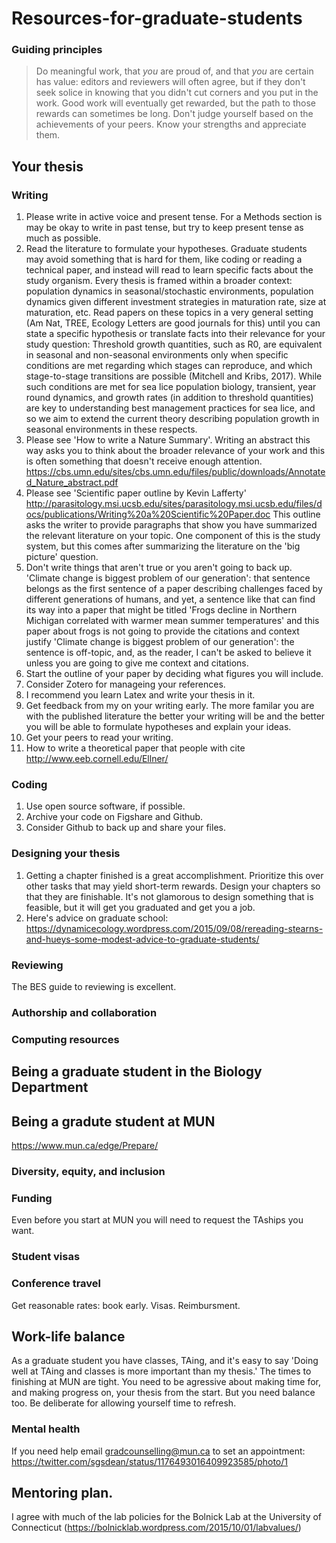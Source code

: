 # Resources-for-graduate-students

### Guiding principles

> Do meaningful work, that _you_ are proud of, and that _you_ are certain has value: editors and reviewers will often agree, but if they don't seek solice in knowing that you didn't cut corners and you put in the work. Good work will eventually get rewarded, but the path to those rewards can sometimes be long. Don't judge yourself based on the achievements of your peers. Know your strengths and appreciate them.


## Your thesis
### Writing
1. Please write in active voice and present tense. For a Methods section is may be okay to write in past tense, but try to keep present tense as much as possible.
1. Read the literature to formulate your hypotheses. Graduate students may avoid something that is hard for them, like coding or reading a technical paper, and instead will read to learn specific facts about the study organism. Every thesis is framed within a broader context: population dynamics in seasonal/stochastic environments, population dynamics given different investment strategies in maturation rate, size at maturation, etc. Read papers on these topics in a very general setting (Am Nat, TREE, Ecology Letters are good journals for this) until you can state a specific hypothesis or translate facts into their relevance for your study question: Threshold growth quantities, such as R0, are equivalent in seasonal and non-seasonal environments only when specific conditions are met regarding which stages can reproduce, and which stage-to-stage transitions are possible (Mitchell and Kribs, 2017). While such conditions are met for sea lice population biology, transient, year round dynamics, and growth rates (in addition to threshold quantities) are key to understanding best management practices for sea lice, and so we aim to extend the current theory describing population growth in seasonal environments in these respects.
1. Please see 'How to write a Nature Summary'. Writing an abstract this way asks you to think about the broader relevance of your work and this is often something that doesn't receive enough attention. https://cbs.umn.edu/sites/cbs.umn.edu/files/public/downloads/Annotated_Nature_abstract.pdf
1. Please see 'Scientific paper outline by Kevin Lafferty' <http://parasitology.msi.ucsb.edu/sites/parasitology.msi.ucsb.edu/files/docs/publications/Writing%20a%20Scientific%20Paper.doc> This outline asks the writer to provide paragraphs that show you have summarized the relevant literature on your topic. One component of this is the study system, but this comes after summarizing the literature on the 'big picture' question.
1. Don't write things that aren't true or you aren't going to back up. 'Climate change is biggest problem of our generation': that sentence belongs as the first sentence of a paper describing challenges faced by different generations of humans, and yet, a sentence like that can find its way into a paper that might be titled 'Frogs decline in Northern Michigan correlated with warmer mean summer temperatures' and this paper about frogs is not going to provide the citations and context justify 'Climate change is biggest problem of our generation': the sentence is off-topic, and, as the reader, I can't be asked to believe it unless you are going to give me context and citations.
1. Start the outline of your paper by deciding what figures you will include.
1. Consider Zotero for manageing your references.
1. I recommend you learn Latex and write your thesis in it.
1. Get feedback from my on your writing early. The more familar you are with the published literature the better your writing will be and the better you will be able to formulate hypotheses and explain your ideas.
1. Get your peers to read your writing.
1. How to write a theoretical paper that people with cite http://www.eeb.cornell.edu/Ellner/

### Coding
1. Use open source software, if possible.
1. Archive your code on Figshare and Github.
1. Consider Github to back up and share your files.

### Designing your thesis
1. Getting a chapter finished is a great accomplishment. Prioritize this over other tasks that may yield short-term rewards. Design your chapters so that they are finishable. It's not glamorous to design something that is feasible, but it will get you graduated and get you a job.
1. Here's advice on graduate school: https://dynamicecology.wordpress.com/2015/09/08/rereading-stearns-and-hueys-some-modest-advice-to-graduate-students/

### Reviewing
The BES guide to reviewing is excellent.

### Authorship and collaboration

### Computing resources

## Being a graduate student in the Biology Department

## Being a gradute student at MUN
https://www.mun.ca/edge/Prepare/

### Diversity, equity, and inclusion

### Funding
Even before you start at MUN you will need to request the TAships you want.

### Student visas

### Conference travel
Get reasonable rates: book early. Visas. Reimbursment.

## Work-life balance
As a graduate student you have classes, TAing, and it's easy to say 'Doing well at TAing and classes is more important than my thesis.' The times to finishing at MUN are tight. You need to be agressive about making time for, and making progress on, your thesis from the start. But you need balance too. Be deliberate for allowing yourself time to refresh.

### Mental health
If you need help email gradcounselling@mun.ca to set an appointment: https://twitter.com/sgsdean/status/1176493016409923585/photo/1

## Mentoring plan.

I agree with much of the lab policies for the Bolnick Lab at the University of Connecticut (https://bolnicklab.wordpress.com/2015/10/01/labvalues/)
